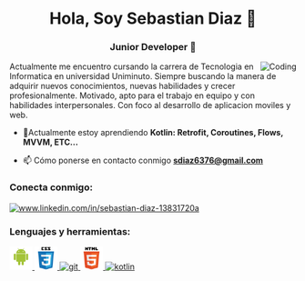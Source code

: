 <h1 align="center">Hola, Soy Sebastian Diaz 👋</h1>
<h3 align="center">Junior Developer 🚀</h3>
<img align="right" alt="Coding" src="https://marcopilloni.com/Resources/avatar.svg">
<p align="left">Actualmente me encuentro cursando la carrera de Tecnologia en Informatica en universidad Uniminuto. Siempre buscando la manera de adquirir nuevos conocimientos, nuevas habilidades y crecer profesionalmente. Motivado, apto para el trabajo en equipo y con habilidades interpersonales. Con foco al desarrollo de aplicacion moviles y web.

- 🌱Actualmente estoy aprendiendo **Kotlin: Retrofit, Coroutines, Flows, MVVM, ETC...**

- 📫 Cómo ponerse en contacto conmigo **sdiaz6376@gmail.com** </p>


<h3 align="left">Conecta conmigo:</h3>
<p align="left">
<a href="https://linkedin.com/in/www.linkedin.com/in/sebastian-diaz-13831720a" target="blank"><img align="center" src="https://raw.githubusercontent.com/rahuldkjain/github-profile-readme-generator/master/src/images/icons/Social/linked-in-alt.svg" alt="www.linkedin.com/in/sebastian-diaz-13831720a" height="30" width="40" /></a>
</p>


<h3 align="left">Lenguajes y herramientas:</h3>
<p align="left"> <a href="https://developer.android.com" target="_blank" rel="noreferrer"> <img src="https://raw.githubusercontent.com/devicons/devicon/master/icons/android/android-original-wordmark.svg" alt="android" width="40" height="40"/> </a> <a href="https://www.w3schools.com/css/" target="_blank" rel="noreferrer"> <img src="https://raw.githubusercontent.com/devicons/devicon/master/icons/css3/css3-original-wordmark.svg" alt="css3" width="40" height="40"/> </a> <a href="https://git-scm.com/" target="_blank" rel="noreferrer"> <img src="https://www.vectorlogo.zone/logos/git-scm/git-scm-icon.svg" alt="git" width="40" height="40"/> </a> <a href="https://www.w3.org/html/" target="_blank" rel="noreferrer"> <img src="https://raw.githubusercontent.com/devicons/devicon/master/icons/html5/html5-original-wordmark.svg" alt="html5" width="40" height="40"/> </a> <a href="https://kotlinlang.org" target="_blank" rel="noreferrer"> <img src="https://www.vectorlogo.zone/logos/kotlinlang/kotlinlang-icon.svg" alt="kotlin" width="40" height="40"/> </a> </p>




